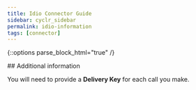 ```yaml
---
title: Idio Connector Guide
sidebar: cyclr_sidebar
permalink: idio-information
tags: [connector]
---
```

{::options parse_block_html="true" /}
<section class="card">
## Additional information

You will need to provide a **Delivery Key** for each call you make.

</section>
